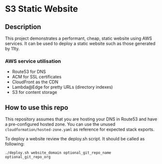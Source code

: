 # S3 Static Website

## Description

This project demonstrates a performant, cheap, static website using AWS services. It can be used to deploy a static website such as those generated by 11ty.

### AWS service utilisation

 * Route53 for DNS
 * ACM for SSL certificates
 * CloudFront as the CDN
 * Lambda@Edge for pretty URLs (directory indexes)
 * S3 for content storage

## How to use this repo

This repository assumes that you are hosting your DNS in Route53 and have a pre-configured hosted zone. You can use the unused `cloudformation/hosted-zone.yaml` as reference for expected stack exports.

To deploy a website review the deploy.sh script. It should be called as following:

```shell
./deploy.sh website_domain optional_git_repo_name optional_git_repo_org
```
